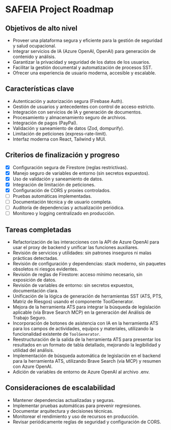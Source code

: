 # SAFEIA Project Roadmap

## Objetivos de alto nivel

- Proveer una plataforma segura y eficiente para la gestión de seguridad y salud ocupacional.
- Integrar servicios de IA (Azure OpenAI, OpenAI) para generación de contenido y análisis.
- Garantizar la privacidad y seguridad de los datos de los usuarios.
- Facilitar la gestión documental y automatización de procesos SST.
- Ofrecer una experiencia de usuario moderna, accesible y escalable.

## Características clave

- Autenticación y autorización segura (Firebase Auth).
- Gestión de usuarios y antecedentes con control de acceso estricto.
- Integración con servicios de IA y generación de documentos.
- Procesamiento y almacenamiento seguro de archivos.
- Integración de pagos (PayPal).
- Validación y saneamiento de datos (Zod, dompurify).
- Limitación de peticiones (express-rate-limit).
- Interfaz moderna con React, Tailwind y MUI.

## Criterios de finalización y progreso

- [x] Configuración segura de Firestore (reglas restrictivas).
- [x] Manejo seguro de variables de entorno (sin secretos expuestos).
- [x] Uso de validación y saneamiento de datos.
- [x] Integración de limitación de peticiones.
- [x] Configuración de CORS y proxies controlados.
- [ ] Pruebas automáticas implementadas.
- [ ] Documentación técnica y de usuario completa.
- [ ] Auditoría de dependencias y actualización periódica.
- [ ] Monitoreo y logging centralizado en producción.

## Tareas completadas

- Refactorización de las interacciones con la API de Azure OpenAI para usar el proxy de backend y unificar las funciones auxiliares.
- Revisión de servicios y utilidades: sin patrones inseguros ni malas prácticas detectadas.
- Revisión de configuración y dependencias: stack moderno, sin paquetes obsoletos ni riesgos evidentes.
- Revisión de reglas de Firestore: acceso mínimo necesario, sin exposición de datos.
- Revisión de variables de entorno: sin secretos expuestos, documentación clara.
- Unificación de la lógica de generación de herramientas SST (ATS, PTS, Matriz de Riesgos) usando el componente ToolGenerator.
- Mejora de la herramienta ATS para integrar la búsqueda de legislación aplicable (vía Brave Search MCP) en la generación del Análisis de Trabajo Seguro.
- Incorporación de botones de asistencia con IA en la herramienta ATS para los campos de actividades, equipos y materiales, utilizando la funcionalidad existente de `ToolGenerator`.
- Reestructuración de la salida de la herramienta ATS para presentar los resultados en un formato de tabla detallado, mejorando la legibilidad y utilidad del análisis.
- Implementación de búsqueda automática de legislación en el backend para la herramienta ATS, utilizando Brave Search (vía MCP) y resumen con Azure OpenAI.
- Adición de variables de entorno de Azure OpenAI al archivo .env.

## Consideraciones de escalabilidad

- Mantener dependencias actualizadas y seguras.
- Implementar pruebas automáticas para prevenir regresiones.
- Documentar arquitectura y decisiones técnicas.
- Monitorear el rendimiento y uso de recursos en producción.
- Revisar periódicamente reglas de seguridad y configuración de CORS.
